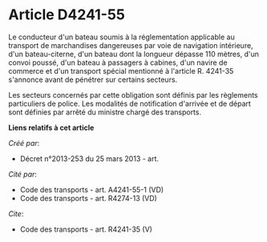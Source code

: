 # Article D4241-55

Le conducteur d'un bateau soumis à la réglementation applicable au transport de marchandises dangereuses par voie de
navigation intérieure, d'un bateau-citerne, d'un bateau dont la longueur dépasse 110 mètres, d'un convoi poussé, d'un bateau
à passagers à cabines, d'un navire de commerce et d'un transport spécial mentionné à l'article R. 4241-35 s'annonce avant de
pénétrer sur certains secteurs. 

Les secteurs concernés par cette obligation sont définis par les règlements particuliers de police. Les modalités de
notification d'arrivée et de départ sont définies par arrêté du ministre chargé des transports.

**Liens relatifs à cet article**

_Créé par_:

  - Décret n°2013-253 du 25 mars 2013 - art.

_Cité par_:

  - Code des transports - art. A4241-55-1 (VD)
  - Code des transports - art. R4274-13 (VD)

_Cite_:

  - Code des transports - art. R4241-35 (V)
